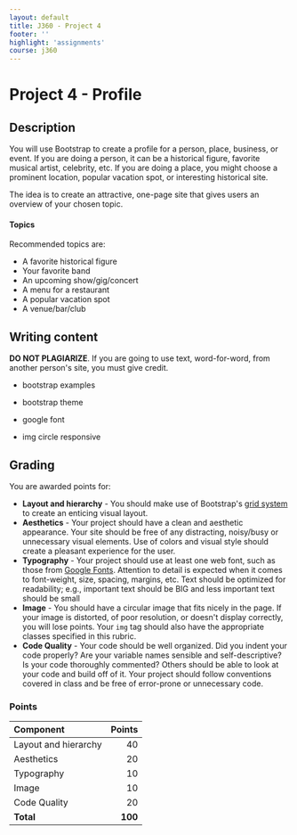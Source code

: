 ```yaml
---
layout: default
title: J360 - Project 4
footer: ''
highlight: 'assignments'
course: j360
---
```


# Project 4 - Profile
## Description
You will use Bootstrap to create a profile for a person, place, business, or event. If you are doing a person, it can be a historical figure, favorite musical artist, celebrity, etc. If you are doing a place, you might choose a prominent location, popular vacation spot, or interesting historical site.

The idea is to create an attractive, one-page site that gives users an overview of your chosen topic.

#### Topics
Recommended topics are:
 * A favorite historical figure
 * Your favorite band
 * An upcoming show/gig/concert
 * A menu for a restaurant
 * A popular vacation spot
 * A venue/bar/club

## Writing content
__DO NOT PLAGIARIZE__. If you are going to use text, word-for-word, from another person's site, you must give credit.

+ bootstrap examples

+ bootstrap theme

+ google font

+ img circle responsive

## Grading
You are awarded points for:

* __Layout and hierarchy__ - You should make use of Bootstrap's [grid system](http://getbootstrap.com/examples/grid/) to create an enticing visual layout.
* __Aesthetics__ - Your project should have a clean and aesthetic appearance. Your site should be free of any distracting, noisy/busy or unnecessary visual elements. Use of colors and visual style should create a pleasant experience for the user.
* __Typography__ - Your project should use at least one web font, such as those from [Google Fonts](https://fonts.google.com/). Attention to detail is expected when it comes to font-weight, size, spacing, margins, etc. Text should be optimized for readability; e.g., important text should be BIG and less important text should be small
* __Image__ - You should have a circular image that fits nicely in the page. If your image is distorted, of poor resolution, or doesn't display correctly, you will lose points. Your `img` tag should also have the appropriate classes specified in this rubric.
* __Code Quality__ - Your code should be well organized. Did you indent your code properly? Are your variable names sensible and self-descriptive? Is your code thoroughly commented? Others should be able to look at your code and build off of it. Your project should follow conventions covered in class and be free of error-prone or unnecessary code.

### Points

| Component            |  Points |
|:---------------------|--------:|
| Layout and hierarchy |      40 |
| Aesthetics           |      20 |
| Typography           |      10 |
| Image                |      10 |
| Code Quality         |      20 |
| **Total**            | **100** |
